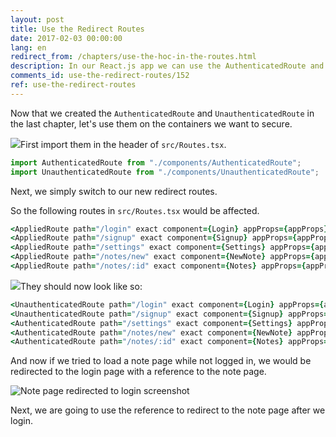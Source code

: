 ```yaml
---
layout: post
title: Use the Redirect Routes
date: 2017-02-03 00:00:00
lang: en
redirect_from: /chapters/use-the-hoc-in-the-routes.html
description: In our React.js app we can use the AuthenticatedRoute and UnauthenticatedRoute in place of the Routes that we want secured. We’ll do this inside React Router v4’s Switch component.
comments_id: use-the-redirect-routes/152
ref: use-the-redirect-routes
---
```


Now that we created the `AuthenticatedRoute` and `UnauthenticatedRoute` in the last chapter, let's use them on the containers we want to secure.

<img class="code-marker" src="/assets/s.png" />First import them in the header of `src/Routes.tsx`.

```javascript
import AuthenticatedRoute from "./components/AuthenticatedRoute";
import UnauthenticatedRoute from "./components/UnauthenticatedRoute";
```

Next, we simply switch to our new redirect routes.

So the following routes in `src/Routes.tsx` would be affected.

```coffee
<AppliedRoute path="/login" exact component={Login} appProps={appProps} />
<AppliedRoute path="/signup" exact component={Signup} appProps={appProps} />
<AppliedRoute path="/settings" exact component={Settings} appProps={appProps} />
<AppliedRoute path="/notes/new" exact component={NewNote} appProps={appProps} />
<AppliedRoute path="/notes/:id" exact component={Notes} appProps={appProps} />
```

<img class="code-marker" src="/assets/s.png" />They should now look like so:

```coffee
<UnauthenticatedRoute path="/login" exact component={Login} appProps={appProps} />
<UnauthenticatedRoute path="/signup" exact component={Signup} appProps={appProps} />
<AuthenticatedRoute path="/settings" exact component={Settings} appProps={appProps} />
<AuthenticatedRoute path="/notes/new" exact component={NewNote} appProps={appProps} />
<AuthenticatedRoute path="/notes/:id" exact component={Notes} appProps={appProps} />
```

And now if we tried to load a note page while not logged in, we would be redirected to the login page with a reference to the note page.

![Note page redirected to login screenshot](/assets/note-page-redirected-to-login.png)

Next, we are going to use the reference to redirect to the note page after we login.
